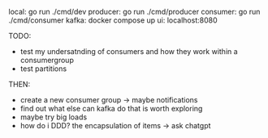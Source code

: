 local: go run ./cmd/dev
producer: go run ./cmd/producer
consumer: go run ./cmd/consumer
kafka: docker compose up
ui: localhost:8080

TODO:

- test my undersatnding of consumers and how they work within a consumergroup
- test partitions

THEN:

- create a new consumer group -> maybe notifications
- find out what else can kafka do that is worth exploring
- maybe try big loads
- how do i DDD? the encapsulation of items -> ask chatgpt
